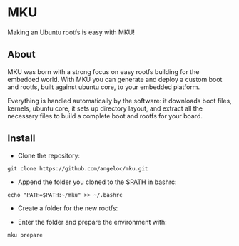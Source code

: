 MKU
===

Making an Ubuntu rootfs is easy with MKU!

About
-----

MKU was born with a strong focus on easy rootfs building for the embedded world.
With MKU you can generate and deploy a custom boot and rootfs, built against ubuntu core, to your embedded platform.

Everything is handled automatically by the software: it downloads boot files, kernels, ubuntu core, it sets up directory layout, and extract all the necessary files to build a complete boot and rootfs for your board.

Install
-------

* Clone the repository:
  
`git clone https://github.com/angeloc/mku.git`

* Append the folder you cloned to the $PATH in bashrc:

`echo "PATH=$PATH:~/mku" >> ~/.bashrc`

* Create a folder for the new rootfs:

* Enter the folder and prepare the environment with:

`mku prepare`

